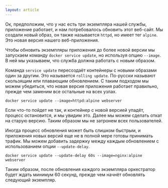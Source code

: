 ```yaml
---
layout: article
---
```


Ок, предположим, что у нас есть три экземпляра нашей службы, приложение работает, и нам потребовалось обновить этот веб-сайт. Мы создали новый образ, он также называется `httpd`, но имеет тег `alpine`. Это новая версия нашего веб-приложения.

Чтобы обновить экземпляры приложения до более новой версии мы запускаем команду `docker service update`, но используя опцию `--image`. В ней мы указываем, что служба должна работать с новым образом.

Команда `service update` пересоздаёт контейнеры с новыми образами один за другим. Это называется `rolling update`. По-русски называют скользящим или плавающим обновлением. С таким подходом мы можем убедиться, что новая версия приложения работает правильно, прежде чем заменим все остальные на всех узлах.

```
docker service update --image=httpd:alpine webserver
```

Если что-то пойдет не так, и контейнер с новой версией упадёт, процесс остановится, и мы увидим это. Далее мы можем сделать откат на старую версию. Таким образом мы не затронем всех пользователей.

Иногда процесс обновления может быть слишком быстрым, и приложения новых версий еще не в полной мере готовы принимать трафик. Мы можем добавить задержку между каждым обновлением с использованием опции `--update-delay`.

```
docker service update --update-delay 60s --image=nginx:alpine webserver
```

Таким образом, после обновления каждого экземпляра оркестратор будет ждать минимум 60 секунд, прежде чем начнёт обновлять следующий экземпляр.
